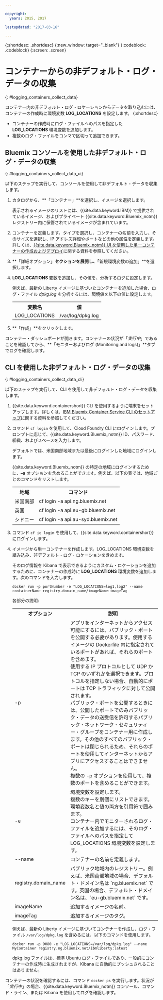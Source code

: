 ```yaml
---

copyright:
  years: 2015, 2017

lastupdated: "2017-03-16"

---
```



{:shortdesc: .shortdesc}
{:new_window: target="_blank"}
{:codeblock: .codeblock}
{:screen: .screen}


# コンテナーからの非デフォルト・ログ・データの収集
{: #logging_containers_collect_data}

コンテナー内の非デフォルト・ログ・ロケーションからデータを取り込むには、コンテナーの作成時に環境変数 **LOG_LOCATIONS** を設定します。
{:shortdesc}

* コンテナーの作成時にログ・ファイルへのパスを指定した **LOG_LOCATIONS** 環境変数を追加します。 
* 複数のログ・ファイルをコンマで区切って追加できます。 

## Bluemix コンソールを使用した非デフォルト・ログ・データの収集
{: #logging_containers_collect_data_ui}

以下のステップを実行して、コンソールを使用して非デフォルト・データを収集します。

1. カタログから、**「コンテナー」**を選択し、イメージを選択します。 

    表示されるイメージのリストには、{{site.data.keyword.IBM}} で提供されているイメージ、およびプライベート {{site.data.keyword.Bluemix_notm}} レジストリー内に保管されているイメージが含まれています。 

2. コンテナーを定義します。タイプを選択し、コンテナーの名前を入力し、そのサイズを選択し、IP アドレス詳細やポートなどの他の属性を定義します。詳しくは、[{{site.data.keyword.Bluemix_notm}} UI を使用した単一コンテナーの作成およびデプロイ](/docs/containers/container_single_ui.html)に関する資料を参照してください。 

3. **「詳細オプション」**セクションを展開し、**「新規環境変数の追加」**を選択します。

4. **LOG_LOCATIONS** 変数を追加し、その値を、分析するログに設定します。

    例えば、最新の Liberty イメージに基づいたコンテナーを追加した場合、ログ・ファイル *dpkg.log* を分析するには、環境値を以下の値に設定します。
    
    <table>
      <tbody>
        <tr>
          <th align="center">変数名</th>
          <th align="center">値</th>
        </tr>
        <tr>
          <td align="left">LOG_LOCATIONS</td>
          <td align="left">/var/log/dpkg.log</td>
        </tr>
      </tbody>
    </table>

4. **「作成」**をクリックします。

コンテナー・ダッシュボードが開きます。コンテナーの状況が「*実行中*」であることを確認してから、**「モニターおよびログ (Monitoring and logs)」**タブでログを確認します。


## CLI を使用した非デフォルト・ログ・データの収集
{: #logging_containers_collect_data_cli}

以下のステップを実行して、CLI を使用して非デフォルト・ログ・データを収集します。

1. {{site.data.keyword.containershort}} CLI を使用するように端末をセットアップします。詳しくは、[IBM Bluemix Container Service CLI のセットアップ](/docs/containers/container_cli_cfic_install.html)に関する資料を参照してください。

2. コマンド `cf login` を使用して、Cloud Foundry CLI にログインします。プロンプトに応じて、{{site.data.keyword.Bluemix_notm}} ID、パスワード、組織、およびスペースを入力します。 

    デフォルトでは、米国南部地域または最後にログインした地域にログインします。 
    
    {{site.data.keyword.Bluemix_notm}} の特定の地域にログインするために、**–a** オプションを含めることができます。例えば、以下の表では、地域ごとのコマンドをリストします。

    <table>
      <tbody>
        <tr>
          <th align="center">地域</th>
          <th align="center">コマンド</th>
        </tr>
        <tr>
          <td align="left">米国南部</td>
          <td align="left"> cf login -a api.ng.bluemix.net</td>
        </tr>
        <tr>
          <td align="left">英国</td>
          <td align="left">cf login -a api.eu-gb.bluemix.net</td>
        </tr>
        <tr>
          <td align="left">シドニー</td>
          <td align="left">cf login -a api.au-syd.bluemix.net</td>
        </tr>
      </tbody>
    </table>
    

3. コマンド `cf ic login` を使用して、{{site.data.keyword.containershort}} にログインします。

4. イメージから単一コンテナーを作成します。LOG_LOCATIONS 環境変数を組み込み、非デフォルト・ログ・ロケーションを含めます。  

    そのログ情報を Kibana で表示できるようにカスタム・ロケーションを追加するために、コンテナーの作成時に **LOG_LOCATIONS** 環境変数を追加します。次のコマンドを入力します。

    
    `docker run -p portNumber -e "LOG_LOCATIONS=log1,log2" --name containerName registry.domain_name/imageName:imageTag`
    
    各部分の説明:
    
     <table>
      <tbody>
        <tr>
          <th align="center">オプション</th>
          <th align="center">説明</th>
        </tr>
        <tr>
          <td align="left">-p</td>
          <td align="left"> アプリをインターネットからアクセス可能にするには、パブリック・ポートを公開する必要があります。使用するイメージの Dockerfile 内に指定されているポートがあれば、それらのポートを含めます。<br> 使用する IP プロトコルとして UDP か TCP のいずれかを選択できます。プロトコルを指定しない場合、自動的にポートは TCP トラフィックに対して公開されます。<br> パブリック・ポートを公開するときには、公開したポートでのみパブリック・データの送受信を許可するパブリック・ネットワーク・セキュリティー・グループをコンテナー用に作成します。その他のすべてのパブリック・ポートは閉じられるため、それらのポートを使用してインターネットからアプリにアクセスすることはできません。<br> 複数の -p オプションを使用して、複数のポートを含めることができます。</td>
        </tr>
        <tr>
          <td align="left">-e</td>
          <td align="left">環境変数を設定します。<br> 複数のキーを別個にリストできます。環境変数名と値の両方を引用符で囲みます。<br> コンテナー内でモニターされるログ・ファイルを追加するには、そのログ・ファイルへのパスを指定して LOG_LOCATIONS 環境変数を設定します。</td>
        </tr>
        <tr>
          <td align="left">--name</td>
          <td align="left">コンテナーの名前を定義します。</td>
        </tr>
	<tr>
          <td align="left">registry.domain_name</td>
          <td align="left">パブリック地域内のレジストリー。例えば、米国南部地域の場合、デフォルト・ドメイン名は `ng.bluemix.net` です。英国の場合、デフォルト・ドメイン名は、`eu-gb.bluemix.net` です。</td>
        </tr>
        <tr>
          <td align="left">imageName</td>
          <td align="left">追加するイメージの名前。</td>
        </tr>
	<tr>
          <td align="left">imageTag</td>
          <td align="left">追加するイメージのタグ。</td>
        </tr>
      </tbody>
    </table>
    
    例えば、最新の Liberty イメージに基づいてコンテナーを作成し、ログ・ファイル `/var/log/dpkg.log` を含めるには、以下のコマンドを使用します。 
    
    `docker run -p 9080 -e "LOG_LOCATIONS=/var/log/dpkg.log" --name MyContainer registry.ng.bluemix.net/ibmliberty:latest`
    
    dpkg.log ファイルは、標準 Ubuntu ログ・ファイルであり、一般的にコンテナーの作成時に生成されますが、Kibana に自動的にプッシュされることはありません。

コンテナーの状況を確認するには、コマンド `docker ps` を実行します。状況が「*実行中*」の場合、{{site.data.keyword.Bluemix_notm}} コンソール、コマンド・ライン、または Kibana を使用してログを確認します。



